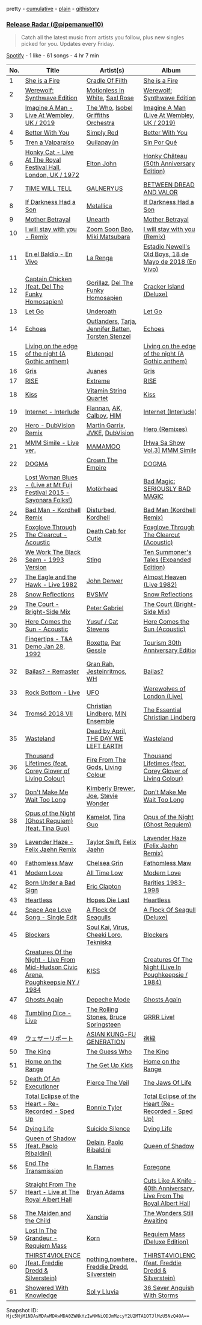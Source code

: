 pretty - [cumulative](/playlists/cumulative/37i9dQZEVXbsnqEAM3EBaJ.md) - [plain](/playlists/plain/37i9dQZEVXbsnqEAM3EBaJ) - [githistory](https://github.githistory.xyz/mackorone/spotify-playlist-archive/blob/main/playlists/plain/37i9dQZEVXbsnqEAM3EBaJ)

### [Release Radar \(@pipemanuel10\)](https://open.spotify.com/playlist/37i9dQZEVXbsnqEAM3EBaJ)

> Catch all the latest music from artists you follow, plus new singles picked for you\. Updates every Friday.

[Spotify](https://open.spotify.com/user/spotify) - 1 like - 61 songs - 4 hr 7 min

| No. | Title | Artist(s) | Album | Length |
|---|---|---|---|---|
| 1 | [She is a Fire](https://open.spotify.com/track/4y1FN6vpHYUAaJVEOsgCHp) | [Cradle Of Filth](https://open.spotify.com/artist/0NTSMFFapnyZfvmCwzcYPd) | [She is a Fire](https://open.spotify.com/album/03xxDa7rJRB4fl7ZB2B5qg) | 5:22 |
| 2 | [Werewolf: Synthwave Edition](https://open.spotify.com/track/0D4v7cIYb2bIYKNG7BQtbW) | [Motionless In White](https://open.spotify.com/artist/6MwPCCR936cYfM1dLsGVnl), [Saxl Rose](https://open.spotify.com/artist/28VuUrhLvudCiA9zYn0FMq) | [Werewolf: Synthwave Edition](https://open.spotify.com/album/36KmpPLQT5kQ1BAOTtN6bF) | 3:31 |
| 3 | [Imagine A Man \- Live At Wembley, UK / 2019](https://open.spotify.com/track/34xjOrYGkcam4gzD3digQq) | [The Who](https://open.spotify.com/artist/67ea9eGLXYMsO2eYQRui3w), [Isobel Griffiths Orchestra](https://open.spotify.com/artist/0LI0zBCk7MqZmKDAsD2aDz) | [Imagine A Man \(Live At Wembley, UK / 2019\)](https://open.spotify.com/album/4czqeo8Tx9OGcVmfkbItyq) | 4:33 |
| 4 | [Better With You](https://open.spotify.com/track/2eIiQ5mf0EEYWSfN5Pzxki) | [Simply Red](https://open.spotify.com/artist/1fa0cOhromAZdq2xRA4vv8) | [Better With You](https://open.spotify.com/album/2hCIK1s0jAD2s9LBzXusT4) | 3:20 |
| 5 | [Tren a Valparaíso](https://open.spotify.com/track/509s2fi8JLsrUuhJvvTKtP) | [Quilapayún](https://open.spotify.com/artist/76sZcEL2ZXBTqNeFJAhlup) | [Sin Por Qué](https://open.spotify.com/album/58ifITpwXtUlM7oAuO1UEv) | 6:35 |
| 6 | [Honky Cat \- Live At The Royal Festival Hall, London, UK / 1972](https://open.spotify.com/track/5jJtVlOX4BHynkBDCZQtmT) | [Elton John](https://open.spotify.com/artist/3PhoLpVuITZKcymswpck5b) | [Honky Château \(50th Anniversary Edition\)](https://open.spotify.com/album/4jj4rsbpDz1AIiMRL6gkF8) | 4:46 |
| 7 | [TIME WILL TELL](https://open.spotify.com/track/0xAhhpHyHUs5FVP7Nd2P5k) | [GALNERYUS](https://open.spotify.com/artist/3BNDjSD67jJE4fhxX1b2OV) | [BETWEEN DREAD AND VALOR](https://open.spotify.com/album/3SmknD92qODVEs7owlhTgI) | 5:35 |
| 8 | [If Darkness Had a Son](https://open.spotify.com/track/1DrRFignz0xbQBSlBQrJL9) | [Metallica](https://open.spotify.com/artist/2ye2Wgw4gimLv2eAKyk1NB) | [If Darkness Had a Son](https://open.spotify.com/album/4InfBU6v65fzQM6vpSdDJf) | 6:36 |
| 9 | [Mother Betrayal](https://open.spotify.com/track/7kwL7xDax2vDYpe8NRNOZ5) | [Unearth](https://open.spotify.com/artist/44wJRGNtWywCUJZug8FJg3) | [Mother Betrayal](https://open.spotify.com/album/2sQrmm5jNeVjLyVJ1F62R4) | 3:31 |
| 10 | [I will stay with you \- Remix](https://open.spotify.com/track/7tF1I4b85BUJw95HXuaoeY) | [Zoom Soon Bao](https://open.spotify.com/artist/0g498NHEmHYxVNgp1Qn7Ct), [Miki Matsubara](https://open.spotify.com/artist/4hUmsYcvD8C5zuVSP93jb1) | [I will stay with you \(Remix\)](https://open.spotify.com/album/4x6aCPamudQqKH31pwfFh2) | 3:54 |
| 11 | [En el Baldío \- En Vivo](https://open.spotify.com/track/1hNT1e0igCiprBrETIhd55) | [La Renga](https://open.spotify.com/artist/30fEdZPXgWfC4sNttcyB3C) | [Estadio Newell's Old Boys, 18 de Mayo de 2018 \(En Vivo\)](https://open.spotify.com/album/419PfoPpVGyQAKvsxBsqxb) | 4:13 |
| 12 | [Captain Chicken \(feat\. Del The Funky Homosapien\)](https://open.spotify.com/track/24LSAGp2LmT1Kd6y8PPFr2) | [Gorillaz](https://open.spotify.com/artist/3AA28KZvwAUcZuOKwyblJQ), [Del The Funky Homosapien](https://open.spotify.com/artist/0YsLR3SQd5QTXAhGIGX7cl) | [Cracker Island \(Deluxe\)](https://open.spotify.com/album/1aoWxOWHJNG1VPpJZwpYl2) | 1:51 |
| 13 | [Let Go](https://open.spotify.com/track/2iHdiDAIYBPOqnNxVrNBYO) | [Underoath](https://open.spotify.com/artist/3GzWhE2xadJiW8MqRKIVSK) | [Let Go](https://open.spotify.com/album/0rEiAGXHPJUbsNsKP9TfkH) | 3:50 |
| 14 | [Echoes](https://open.spotify.com/track/3Q4KhhkIjgRL3Jmh1uGx8B) | [Outlanders](https://open.spotify.com/artist/07BLxS6oBpkKubipZvuDTP), [Tarja](https://open.spotify.com/artist/5IRFMGI8aEtZdN07OYrBZc), [Jennifer Batten](https://open.spotify.com/artist/2do23WC80xqJDtFR2aZj0k), [Torsten Stenzel](https://open.spotify.com/artist/0wxa02PwiKJW3ZpzYHlCN2) | [Echoes](https://open.spotify.com/album/2WgxP9eeZLCyd4SPIntmOH) | 7:36 |
| 15 | [Living on the edge of the night \(A Gothic anthem\)](https://open.spotify.com/track/4GIXwwzePSz4qxaNQLCnu7) | [Blutengel](https://open.spotify.com/artist/2SRu9oxCg91Omb2yMFzttR) | [Living on the edge of the night \(A Gothic anthem\)](https://open.spotify.com/album/1gLDPYPJN6vlhjeTMPg1ZH) | 4:30 |
| 16 | [Gris](https://open.spotify.com/track/5mhBRIDs3aNvg4WZnhRMYy) | [Juanes](https://open.spotify.com/artist/0UWZUmn7sybxMCqrw9tGa7) | [Gris](https://open.spotify.com/album/4DNxSEEFQ0MdDb1vFZsdpG) | 3:09 |
| 17 | [RISE](https://open.spotify.com/track/76czruvGQUkQyBu5IwbOLx) | [Extreme](https://open.spotify.com/artist/6w7j5wQ5AI5OQYlcM15s2L) | [RISE](https://open.spotify.com/album/7EqVVPEGA3fpoLhNaafNaP) | 4:35 |
| 18 | [Kiss](https://open.spotify.com/track/0aC3m5Y6lIfG1MqVzrQyme) | [Vitamin String Quartet](https://open.spotify.com/artist/6MERXsiRbur2oJZFgYRDKz) | [Kiss](https://open.spotify.com/album/1yVHHlAsAmcUmbf7MQAGQU) | 3:41 |
| 19 | [Internet \- Interlude](https://open.spotify.com/track/5rGEEmYm3kiRcqT25J6OQK) | [Flannan](https://open.spotify.com/artist/506KEPl3u4syY6p2e3MyEJ), [AK](https://open.spotify.com/artist/7DICBAYiaIMh5MulqwCtET), [Calboy](https://open.spotify.com/artist/0HkcYmcjrBR3SCw9Ld5VZk), [HIM](https://open.spotify.com/artist/74aLweE8FHHf4yN5TWv1GM) | [Internet \(Interlude\)](https://open.spotify.com/album/5tUzZcgqafFeeej2q3g0Ch) | 2:16 |
| 20 | [Hero \- DubVision Remix](https://open.spotify.com/track/5m2o06OAVtZ7cvjjrbK7nc) | [Martin Garrix](https://open.spotify.com/artist/60d24wfXkVzDSfLS6hyCjZ), [JVKE](https://open.spotify.com/artist/164Uj4eKjl6zTBKfJLFKKK), [DubVision](https://open.spotify.com/artist/3XINWZaloea97SIRiyTJxX) | [Hero \(Remixes\)](https://open.spotify.com/album/1fhOm2OomzqDn5iV4BgmWr) | 2:35 |
| 21 | [MMM Simile \- Live ver.](https://open.spotify.com/track/0tyip3SICRMxPXitAbd1TS) | [MAMAMOO](https://open.spotify.com/artist/0XATRDCYuuGhk0oE7C0o5G) | [\[Hwa Sa Show Vol.3\] MMM Simile](https://open.spotify.com/album/2xPznUnpJGiaIP1QrQnYAT) | 5:25 |
| 22 | [DOGMA](https://open.spotify.com/track/2HIhl2w9iWzxc9b6PJbXFw) | [Crown The Empire](https://open.spotify.com/artist/2vKiJjsgjgqIECUyYeIVvO) | [DOGMA](https://open.spotify.com/album/6bjW09q0WnAX0nIhrJ9rBr) | 2:46 |
| 23 | [Lost Woman Blues \- \(Live at Mt Fuji Festival 2015 \- Sayonara Folks!\)](https://open.spotify.com/track/0cbjXXLwUlXGlXHU2rfaMh) | [Motörhead](https://open.spotify.com/artist/1DFr97A9HnbV3SKTJFu62M) | [Bad Magic: SERIOUSLY BAD MAGIC](https://open.spotify.com/album/51G3HGyXVig4jdC58PU8Ay) | 5:46 |
| 24 | [Bad Man \- Kordhell Remix](https://open.spotify.com/track/3iebfHmYMs8dUcAC5qSQ8Y) | [Disturbed](https://open.spotify.com/artist/3TOqt5oJwL9BE2NG9MEwDa), [Kordhell](https://open.spotify.com/artist/2W6WP4pHQTFlbr2z9S4n54) | [Bad Man \(Kordhell Remix\)](https://open.spotify.com/album/5Wba2K5Jx1RopwbFp07GRE) | 2:33 |
| 25 | [Foxglove Through The Clearcut \- Acoustic](https://open.spotify.com/track/4EfROdTKT8NTmJg8gxgXQi) | [Death Cab for Cutie](https://open.spotify.com/artist/0YrtvWJMgSdVrk3SfNjTbx) | [Foxglove Through The Clearcut \(Acoustic\)](https://open.spotify.com/album/1TUrfRrI0YybA6OKkZo6lB) | 5:05 |
| 26 | [We Work The Black Seam \- 1993 Version](https://open.spotify.com/track/5NXhCF9wQZGM7c3lUzTQZH) | [Sting](https://open.spotify.com/artist/0Ty63ceoRnnJKVEYP0VQpk) | [Ten Summoner's Tales \(Expanded Edition\)](https://open.spotify.com/album/5IKj6bT2X51L1xEuQhKcMC) | 6:08 |
| 27 | [The Eagle and the Hawk \- Live 1982](https://open.spotify.com/track/0rPNszLdKdVhmqiqyu46YB) | [John Denver](https://open.spotify.com/artist/7EK1bQADBoqbYXnT4Cqv9w) | [Almost Heaven \(Live 1982\)](https://open.spotify.com/album/6mRYJBKXgeJkNKH9IUz6eg) | 2:03 |
| 28 | [Snow Reflections](https://open.spotify.com/track/15Xw6TQs37F8E084TGJ5mJ) | [BVSMV](https://open.spotify.com/artist/7HWcg7goTzFVUBMnzDCYdF) | [Snow Reflections](https://open.spotify.com/album/7ApVylYJMd1Ze019eVI0ti) | 3:38 |
| 29 | [The Court \- Bright\-Side Mix](https://open.spotify.com/track/17IhZb4LMagwWtAEuzMs6y) | [Peter Gabriel](https://open.spotify.com/artist/7C4sUpWGlTy7IANjruj02I) | [The Court \(Bright\-Side Mix\)](https://open.spotify.com/album/5OtdpKy8Ck7tF7b3TdFNwP) | 4:20 |
| 30 | [Here Comes the Sun \- Acoustic](https://open.spotify.com/track/41cpdd5Hvy577Ta7HV8FuV) | [Yusuf / Cat Stevens](https://open.spotify.com/artist/08F3Y3SctIlsOEmKd6dnH8) | [Here Comes the Sun \(Acoustic\)](https://open.spotify.com/album/431eyjZ99xg2q86X3aQA7h) | 3:08 |
| 31 | [Fingertips \- T&A Demo Jan 28, 1992](https://open.spotify.com/track/1epnNhPMyuzimH8cD906dp) | [Roxette](https://open.spotify.com/artist/2SHhfs4BiDxGQ3oxqf0UHY), [Per Gessle](https://open.spotify.com/artist/5pFJ8lLOUnyEaNrrf7D1KK) | [Tourism 30th Anniversary Edition](https://open.spotify.com/album/0bUxMVGLeC3putBWeTE6wr) | 3:26 |
| 32 | [Bailas? \- Remaster](https://open.spotify.com/track/6l5QAwyxEXMN2JbA66FIns) | [Gran Rah](https://open.spotify.com/artist/6JjrF0EnCW3Ylj9gj3FXWZ), [Jesteinritmos](https://open.spotify.com/artist/3ui11f5hyaFWgBjEkZxDak), [WH](https://open.spotify.com/artist/1hITVmmhaAwtRCQYsV6j77) | [Bailas?](https://open.spotify.com/album/0dovs8nhZj57dnRARTZdrQ) | 4:13 |
| 33 | [Rock Bottom \- Live](https://open.spotify.com/track/4fLGVRfXjCmJ6Yoiy4NUrL) | [UFO](https://open.spotify.com/artist/2Omy3P5hFZym7FKum1JA1s) | [Werewolves of London \(Live\)](https://open.spotify.com/album/0UWYYGAuvcWJSXlgBYtf7g) | 11:36 |
| 34 | [Tromsö 2018 VII](https://open.spotify.com/track/1IdukPBLATQHL5Rfh9hz56) | [Christian Lindberg](https://open.spotify.com/artist/2gQKtXD5BZqKT8Tl9JfFcy), [MIN Ensemble](https://open.spotify.com/artist/7IM8kSqHYCysd8TQEJUWQp) | [The Essential Christian Lindberg](https://open.spotify.com/album/3AViFtJ99ApjQMQCrkx6Lp) | 1:05 |
| 35 | [Wasteland](https://open.spotify.com/track/6o7hRe4cXjf4cAF1q41b1J) | [Dead by April](https://open.spotify.com/artist/2otRZcOVNcmdkZ5nEoogy6), [THE DAY WE LEFT EARTH](https://open.spotify.com/artist/7BmeO6vzKLEnURfmgd3VqL) | [Wasteland](https://open.spotify.com/album/2W4NkH2Npc7R15vaOVKve1) | 3:26 |
| 36 | [Thousand Lifetimes \(feat\. Corey Glover of Living Colour\)](https://open.spotify.com/track/0sRAH3UW1W7jUo3CZq0OAH) | [Fire From The Gods](https://open.spotify.com/artist/6yeRY2d7gubXoymv3DAYhS), [Living Colour](https://open.spotify.com/artist/6Uhp7WA6sjm5ZL6Xz561de) | [Thousand Lifetimes \(feat\. Corey Glover of Living Colour\)](https://open.spotify.com/album/2lYajN3YIVlefdcwxG4jV3) | 3:10 |
| 37 | [Don't Make Me Wait Too Long](https://open.spotify.com/track/15jvnkbAds2k7msv2gRYK1) | [Kimberly Brewer](https://open.spotify.com/artist/0WL3ADFHdk0RVJ9kCPTiMP), [Joe](https://open.spotify.com/artist/3zTOe1BtyTkwNvYZOxXktX), [Stevie Wonder](https://open.spotify.com/artist/7guDJrEfX3qb6FEbdPA5qi) | [Don't Make Me Wait Too Long](https://open.spotify.com/album/4bqDhi4PmYG9KdDH2vu3Hm) | 4:19 |
| 38 | [Opus of the Night \(Ghost Requiem\) \(feat\. Tina Guo\)](https://open.spotify.com/track/2qpr0TNvdI7mlL0RIkN2kp) | [Kamelot](https://open.spotify.com/artist/7gTbq5nTZGQIUgjEGXQpOS), [Tina Guo](https://open.spotify.com/artist/46T4yCHjQfVxokuATj1SiV) | [Opus of the Night \(Ghost Requiem\)](https://open.spotify.com/album/7bmG9sjiv1GXgwcbZMIQZe) | 5:47 |
| 39 | [Lavender Haze \- Felix Jaehn Remix](https://open.spotify.com/track/2M4tVhRXucLE9M3STv21Yi) | [Taylor Swift](https://open.spotify.com/artist/06HL4z0CvFAxyc27GXpf02), [Felix Jaehn](https://open.spotify.com/artist/4bL2B6hmLlMWnUEZnorEtG) | [Lavender Haze \(Felix Jaehn Remix\)](https://open.spotify.com/album/5h060Rb0cfAGuny0L51zqV) | 2:51 |
| 40 | [Fathomless Maw](https://open.spotify.com/track/3SSc3dcDRsvLuLYTSbyeYM) | [Chelsea Grin](https://open.spotify.com/artist/4UgQ3EFa8fEeaIEg54uV5b) | [Fathomless Maw](https://open.spotify.com/album/6RdK7lIglSnuA9xLqwTyMM) | 3:25 |
| 41 | [Modern Love](https://open.spotify.com/track/4Qjv4VFulw2xS9P5EVLvOp) | [All Time Low](https://open.spotify.com/artist/46gyXjRIvN1NL1eCB8GBxo) | [Modern Love](https://open.spotify.com/album/4q5GY0DRqSNEOb3n3JCigy) | 3:14 |
| 42 | [Born Under a Bad Sign](https://open.spotify.com/track/522tcgMzZbXPIgOXh8yLtr) | [Eric Clapton](https://open.spotify.com/artist/6PAt558ZEZl0DmdXlnjMgD) | [Rarities 1983\-1998](https://open.spotify.com/album/30D06gnDL2ybmtALWlXsHB) | 3:49 |
| 43 | [Heartless](https://open.spotify.com/track/5Ra4t07ltlVt3ik1Sd5JXf) | [Hopes Die Last](https://open.spotify.com/artist/7lDZOczH1YscXoadzACAil) | [Heartless](https://open.spotify.com/album/35DcoIYHyzvn3E4YTzR2A0) | 3:21 |
| 44 | [Space Age Love Song \- Single Edit](https://open.spotify.com/track/5UqeauynRpmSGVn3q9N9dq) | [A Flock Of Seagulls](https://open.spotify.com/artist/0uAjBatvB4ubpd4kCfjmNt) | [A Flock Of Seagulls \(Deluxe\)](https://open.spotify.com/album/4PBrFxguHrtne9aVbwWTh1) | 3:21 |
| 45 | [Blockers](https://open.spotify.com/track/0xp6R94IRbXSvx6zdYnNH8) | [Soul Kai](https://open.spotify.com/artist/2fcKnkoPGJ9UPvSnkUCVnN), [Virus](https://open.spotify.com/artist/0G7A5LzQAs2egiQl7hO5tV), [Cheeki Loro](https://open.spotify.com/artist/0tTL9SmFz0kQo2uZRcAHNN), [Tekniska](https://open.spotify.com/artist/0MCvZixYyAQm9WtJICxSar) | [Blockers](https://open.spotify.com/album/3SAMfYFNy5KdTxY75GWxFu) | 2:16 |
| 46 | [Creatures Of the Night \- Live From Mid\-Hudson Civic Arena, Poughkeepsie NY / 1984](https://open.spotify.com/track/72x1sWjZF7wGU72mT5iQ3E) | [KISS](https://open.spotify.com/artist/07XSN3sPlIlB2L2XNcTwJw) | [Creatures Of The Night \(Live In Poughkeepsie / 1984\)](https://open.spotify.com/album/4u7QDTMEeGqvyn1Y9OaG3F) | 4:58 |
| 47 | [Ghosts Again](https://open.spotify.com/track/3TiVl5igD6Z5Pw6R5sp8YV) | [Depeche Mode](https://open.spotify.com/artist/762310PdDnwsDxAQxzQkfX) | [Ghosts Again](https://open.spotify.com/album/71hI1kZm2fvpY19mlv38nF) | 3:58 |
| 48 | [Tumbling Dice \- Live](https://open.spotify.com/track/4mn5riACKGOZbADntB95wE) | [The Rolling Stones](https://open.spotify.com/artist/22bE4uQ6baNwSHPVcDxLCe), [Bruce Springsteen](https://open.spotify.com/artist/3eqjTLE0HfPfh78zjh6TqT) | [GRRR Live!](https://open.spotify.com/album/1OMuyzglvKUYkeYUnQm9x2) | 4:53 |
| 49 | [ウェザーリポート](https://open.spotify.com/track/1OpBTBQHigKrOrTJ1SJwOf) | [ASIAN KUNG\-FU GENERATION](https://open.spotify.com/artist/0MK8l3nURwwQIjafvXoJJt) | [宿縁](https://open.spotify.com/album/6SmyaO1lx0PJpXb47XLRdv) | 3:11 |
| 50 | [The King](https://open.spotify.com/track/0Uz8mMqszbxBELP66p4s94) | [The Guess Who](https://open.spotify.com/artist/0cQuYRSzlItquYxsQKDvVc) | [The King](https://open.spotify.com/album/3mKSUd5qmhRQJJfteYYsj6) | 5:34 |
| 51 | [Home on the Range](https://open.spotify.com/track/2HXLKJ4ltgY9hDzIcJoPdY) | [The Get Up Kids](https://open.spotify.com/artist/54Bjxn26WsjfslQbNVtSCm) | [Home on the Range](https://open.spotify.com/album/5D0FyGJwNHSnsLKfK06BhD) | 3:07 |
| 52 | [Death Of An Executioner](https://open.spotify.com/track/3x8NQJlgdzI5aWMVkB3BIp) | [Pierce The Veil](https://open.spotify.com/artist/4iJLPqClelZOBCBifm8Fzv) | [The Jaws Of Life](https://open.spotify.com/album/5Am1LFOFRwS94TaVzrFQwZ) | 4:27 |
| 53 | [Total Eclipse of the Heart \- Re\-Recorded \- Sped Up](https://open.spotify.com/track/3XGn9coNotX8yEwT7T6qmA) | [Bonnie Tyler](https://open.spotify.com/artist/0SD4eZCN4Kr0wQk56hCdh2) | [Total Eclipse of the Heart \(Re\-Recorded \- Sped Up\)](https://open.spotify.com/album/0AbMazVHRCdOhWzzDv4kEc) | 3:48 |
| 54 | [Dying Life](https://open.spotify.com/track/5nm3w9H0Cc24qR7in5Tvph) | [Suicide Silence](https://open.spotify.com/artist/6HZr7Fs2VfV1PYHIwo8Ylc) | [Dying Life](https://open.spotify.com/album/6Pc86g10o2mM7OSFl5HfLX) | 3:20 |
| 55 | [Queen of Shadow \(feat\. Paolo Ribaldini\)](https://open.spotify.com/track/6k8Jiyv3d2s5kt8p1e95SA) | [Delain](https://open.spotify.com/artist/6pIRdCtSE5hLFfIfcTAicI), [Paolo Ribaldini](https://open.spotify.com/artist/3iP3pQWA7YYgEltcPQ2OeN) | [Queen of Shadow](https://open.spotify.com/album/0Zn0cFk7LKXL6R5M9bXDku) | 4:02 |
| 56 | [End The Transmission](https://open.spotify.com/track/7icbQ9Y2IQbI8CgXQCzA8c) | [In Flames](https://open.spotify.com/artist/57ylwQTnFnIhJh4nu4rxCs) | [Foregone](https://open.spotify.com/album/1IqQ6UX3hzJLVXtRmui4w3) | 3:42 |
| 57 | [Straight From The Heart \- Live at The Royal Albert Hall](https://open.spotify.com/track/4LZn7eK3vwTYQX5zSxfUSf) | [Bryan Adams](https://open.spotify.com/artist/3Z02hBLubJxuFJfhacLSDc) | [Cuts Like A Knife \- 40th Anniversary, Live From The Royal Albert Hall](https://open.spotify.com/album/5ol5EQxk9OUHUh7JXb061Z) | 3:02 |
| 58 | [The Maiden and the Child](https://open.spotify.com/track/74aL364a6HTlT3T6j0HtBJ) | [Xandria](https://open.spotify.com/artist/1jzIEzXVJ4p1kFDmio6LEL) | [The Wonders Still Awaiting](https://open.spotify.com/album/7roahc7jFukYAEXCyvxntc) | 4:54 |
| 59 | [Lost In The Grandeur \- Requiem Mass](https://open.spotify.com/track/1AEbkplFNpAzKS5HjC1Fu9) | [Korn](https://open.spotify.com/artist/3RNrq3jvMZxD9ZyoOZbQOD) | [Requiem Mass \(Deluxe Edition\)](https://open.spotify.com/album/4fN6xfIrXPX8SMgcFU4A6h) | 4:00 |
| 60 | [THIRST4VIOLENCE \(feat\. Freddie Dredd & Silverstein\)](https://open.spotify.com/track/6fQaD9UaCJPLceCxfS8fpH) | [nothing,nowhere.](https://open.spotify.com/artist/7FngGIEGgN3Iwauw1MvO4P), [Freddie Dredd](https://open.spotify.com/artist/0dlDsD7y6ccmDm8tuWCU6F), [Silverstein](https://open.spotify.com/artist/1Tsag5J854qxeOo2apszug) | [THIRST4VIOLENCE \(feat\. Freddie Dredd & Silverstein\)](https://open.spotify.com/album/2GNIxRwMShUPGVw5eWl3OC) | 2:19 |
| 61 | [Showered With Knowledge](https://open.spotify.com/track/75fMzs6cY7DTKcg8VH2v37) | [Sol y Lluvia](https://open.spotify.com/artist/6iGoMyoSIjyTxbCRyHREtI) | [36 Sever Anguish With Storms](https://open.spotify.com/album/28MEJQkvqQIPxJGuJIXCFA) | 1:34 |

Snapshot ID: `Mjc5NjM1NDAsMDAwMDAwMDA0ZWNkYzIwNWNiODJmMzcyY2U2MTA1OTJlMzU5NzQ4OA==`
